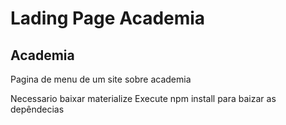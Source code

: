 # Lading Page Academia

## Academia

Pagina de menu de um site sobre academia

Necessario baixar materialize
Execute npm install para baizar as depêndecias
